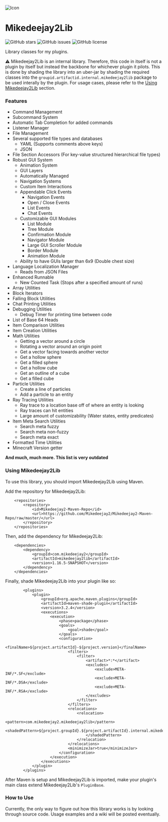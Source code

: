 ![Icon](https://user-images.githubusercontent.com/58639173/92552424-a0e4fb80-f22e-11ea-9f77-ba335242ddaa.png)

# Mikedeejay2Lib
![GitHub stars](https://img.shields.io/github/stars/Mikedeejay2/Mikedeejay2Lib)
![GitHub issues](https://img.shields.io/github/issues/Mikedeejay2/Mikedeejay2Lib)
![GitHub license](https://img.shields.io/github/license/Mikedeejay2/Mikedeejay2Lib)

Library classes for my plugins.

:warning: Mikedeejay2Lib is an internal library. Therefore, this code in itself is not a plugin by itself but instead 
the backbone for whichever plugin it pilots. This is done by shading the library into an uber-jar by shading the required
classes into the `groupid.artifactid.internal.mikedeejay2lib` package to be used interally by the plugin. For usage cases,
please refer to the [Using Mikedeejay2Lib](#Using-Mikedeejay2Lib) section.

### Features

* Command Management
* Subcommand System
* Automatic Tab Completion for added commands
* Listener Manager
* File Management
* Several supported file types and databases
  * YAML (Supports comments above keys)
  * JSON
* File Section Accessors (For key-value structured hierarchical file types)
* Robust GUI System
  * Animation System
  * GUI Layers
  * Automatically Managed
  * Navigation Systems
  * Custom Item Interactions
  * Appendable Click Events
    * Navigation Events
    * Open / Close Events
    * List Events
    * Chat Events
  * Customizable GUI Modules
    * List Module
    * Tree Module
    * Confirmation Module
    * Navigator Module
    * Large GUI Scroller Module
    * Border Module
    * Animation Module
  * Ability to have GUIs larger than 6x9 (Double chest size)
* Language Localization Manager
  * Reads from JSON Files
* Enhanced Runnable
  * New Counted Task (Stops after a specified amount of runs)
* Array Utilities
* Block Iterators
* Falling Block Utilities
* Chat Printing Utilities
* Debugging Utilities
  * Debug Timer for printing time between code
* List of Base 64 Heads
* Item Comparison Utilities
* Item Creation Utilities
* Math Utilities
  * Getting a vector around a circle
  * Rotating a vector around an origin point
  * Get a vector facing towards another vector
  * Get a hollow sphere
  * Get a filled sphere
  * Get a hollow cube
  * Get an outline of a cube
  * Get a filled cube
* Particle Utilities
  * Create a line of particles
  * Add a particle to an entity
* Ray Tracing Utilities
  * Ray trace to a location base off of where an entity is looking
  * Ray traces can hit entities
  * Large amount of customizability (Water states, entity predicates)
* Item Meta Search Utilities
  * Search meta fuzzy
  * Search meta non-fuzzy
  * Search meta exact
* Formatted Time Utilities
* Minecraft Version getter

**And much, much more. This list is very outdated**

### Using Mikedeejay2Lib
To use this library, you should import Mikedeejay2Lib using Maven.

Add the repository for Mikedeejay2Lib:
```
    <repositories>
        <repository>
            <id>Mikedeejay2-Maven-Repo</id>
            <url>https://github.com/Mikedeejay2/Mikedeejay2-Maven-Repo/raw/master/</url>
        </repository>
    </repositories>
```

Then, add the dependency for Mikedeejay2Lib:
```
    <dependencies>
        <dependency>
            <groupId>com.mikedeejay2</groupId>
            <artifactId>mikedeejay2lib</artifactId>
            <version>1.16.5-SNAPSHOT</version>
        </dependency>
    </dependencies>
```

Finally, shade Mikedeejay2Lib into your plugin like so:
```
        <plugins>
            <plugin>
                <groupId>org.apache.maven.plugins</groupId>
                <artifactId>maven-shade-plugin</artifactId>
                <version>3.2.4</version>
                <executions>
                    <execution>
                        <phase>package</phase>
                        <goals>
                            <goal>shade</goal>
                        </goals>
                        <configuration>
                            <finalName>${project.artifactId}-${project.version}</finalName>
                            <filters>
                                <filter>
                                    <artifact>*:*</artifact>
                                    <excludes>
                                        <exclude>META-INF/*.SF</exclude>
                                        <exclude>META-INF/*.DSA</exclude>
                                        <exclude>META-INF/*.RSA</exclude>
                                    </excludes>
                                </filter>
                            </filters>
                            <relocations>
                                <relocation>
                                    <pattern>com.mikedeejay2.mikedeejay2lib</pattern>
                                    <shadedPattern>${project.groupId}.${project.artifactId}.internal.mikedeejay2lib
                                    </shadedPattern>
                                </relocation>
                            </relocations>
                            <minimizeJar>true</minimizeJar>
                        </configuration>
                    </execution>
                </executions>
            </plugin>
        </plugins>
```

After Maven is setup and Mikedeejay2Lib is imported, make your plugin's main class extend Mikedeejay2Lib's `PluginBase`.

### How to Use

Currently, the only way to figure out how this library works is by looking through source code. Usage examples and a wiki will be posted eventually.
